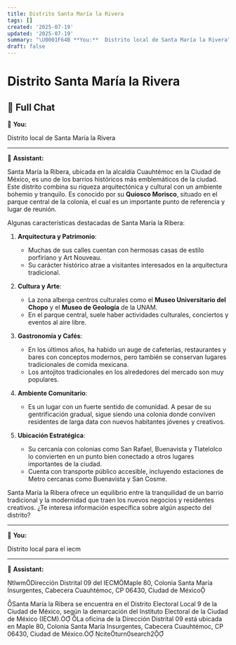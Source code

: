 ```yaml
---
title: Distrito Santa María la Rivera
tags: []
created: '2025-07-19'
updated: '2025-07-19'
summary: "\U0001F64B **You:**  Distrito local de Santa María la Rivera"
draft: false
---
```


# Distrito Santa María la Rivera

## 🧠 Full Chat

🙋 **You:**

Distrito local de Santa María la Rivera

---

🤖 **Assistant:**

Santa María la Ribera, ubicada en la alcaldía Cuauhtémoc en la Ciudad de México, es uno de los barrios históricos más emblemáticos de la ciudad. Este distrito combina su riqueza arquitectónica y cultural con un ambiente bohemio y tranquilo. Es conocido por su **Quiosco Morisco**, situado en el parque central de la colonia, el cual es un importante punto de referencia y lugar de reunión.

Algunas características destacadas de Santa María la Ribera:

1. **Arquitectura y Patrimonio**:  
   - Muchas de sus calles cuentan con hermosas casas de estilo porfiriano y Art Nouveau.
   - Su carácter histórico atrae a visitantes interesados en la arquitectura tradicional.

2. **Cultura y Arte**:  
   - La zona alberga centros culturales como el **Museo Universitario del Chopo** y el **Museo de Geología** de la UNAM.
   - En el parque central, suele haber actividades culturales, conciertos y eventos al aire libre.

3. **Gastronomía y Cafés**:  
   - En los últimos años, ha habido un auge de cafeterías, restaurantes y bares con conceptos modernos, pero también se conservan lugares tradicionales de comida mexicana.
   - Los antojitos tradicionales en los alrededores del mercado son muy populares.

4. **Ambiente Comunitario**:  
   - Es un lugar con un fuerte sentido de comunidad. A pesar de su gentrificación gradual, sigue siendo una colonia donde conviven residentes de larga data con nuevos habitantes jóvenes y creativos.

5. **Ubicación Estratégica**:  
   - Su cercanía con colonias como San Rafael, Buenavista y Tlatelolco lo convierten en un punto bien conectado a otros lugares importantes de la ciudad.
   - Cuenta con transporte público accesible, incluyendo estaciones de Metro cercanas como Buenavista y San Cosme.

Santa María la Ribera ofrece un equilibrio entre la tranquilidad de un barrio tradicional y la modernidad que traen los nuevos negocios y residentes creativos. ¿Te interesa información específica sobre algún aspecto del distrito?

---

🙋 **You:**

Distrito local para el iecm

---

🤖 **Assistant:**

tlwmDirección Distrital 09 del IECMMaple 80, Colonia Santa María Insurgentes, Cabecera Cuauhtémoc, CP 06430, Ciudad de México

Santa María la Ribera se encuentra en el Distrito Electoral Local 9 de la Ciudad de México, según la demarcación del Instituto Electoral de la Ciudad de México (IECM). La oficina de la Dirección Distrital 09 está ubicada en Maple 80, Colonia Santa María Insurgentes, Cabecera Cuauhtémoc, CP 06430, Ciudad de México. citeturn0search2